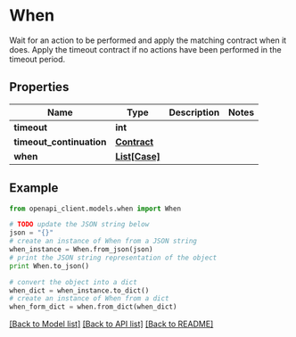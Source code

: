 # When

Wait for an action to be performed and apply the matching contract when it does. Apply the timeout contract if no actions have been performed in the timeout period.

## Properties
Name | Type | Description | Notes
------------ | ------------- | ------------- | -------------
**timeout** | **int** |  | 
**timeout_continuation** | [**Contract**](Contract.md) |  | 
**when** | [**List[Case]**](Case.md) |  | 

## Example

```python
from openapi_client.models.when import When

# TODO update the JSON string below
json = "{}"
# create an instance of When from a JSON string
when_instance = When.from_json(json)
# print the JSON string representation of the object
print When.to_json()

# convert the object into a dict
when_dict = when_instance.to_dict()
# create an instance of When from a dict
when_form_dict = when.from_dict(when_dict)
```
[[Back to Model list]](../README.md#documentation-for-models) [[Back to API list]](../README.md#documentation-for-api-endpoints) [[Back to README]](../README.md)


